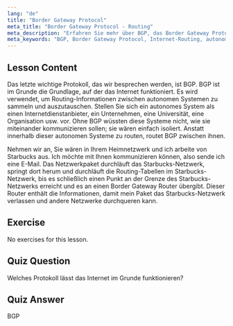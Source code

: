 ```yaml
---
lang: "de"
title: "Border Gateway Protocol"
meta_title: "Border Gateway Protocol - Routing"
meta_description: "Erfahren Sie mehr über BGP, das Border Gateway Protocol, und wie es die Internet-Weiterleitung zwischen autonomen Systemen ermöglicht. Verstehen Sie die Grundlagen von BGP für Anfänger."
meta_keywords: "BGP, Border Gateway Protocol, Internet-Routing, autonome Systeme, Linux-Netzwerk, BGP-Tutorial, Netzwerkprotokolle, Anfängerleitfaden"
---
```


## Lesson Content

Das letzte wichtige Protokoll, das wir besprechen werden, ist BGP. BGP ist im Grunde die Grundlage, auf der das Internet funktioniert. Es wird verwendet, um Routing-Informationen zwischen autonomen Systemen zu sammeln und auszutauschen. Stellen Sie sich ein autonomes System als einen Internetdienstanbieter, ein Unternehmen, eine Universität, eine Organisation usw. vor. Ohne BGP wüssten diese Systeme nicht, wie sie miteinander kommunizieren sollen; sie wären einfach isoliert. Anstatt innerhalb dieser autonomen Systeme zu routen, routet BGP zwischen ihnen.

Nehmen wir an, Sie wären in Ihrem Heimnetzwerk und ich arbeite von Starbucks aus. Ich möchte mit Ihnen kommunizieren können, also sende ich eine E-Mail. Das Netzwerkpaket durchläuft das Starbucks-Netzwerk, springt dort herum und durchläuft die Routing-Tabellen im Starbucks-Netzwerk, bis es schließlich einen Punkt an der Grenze des Starbucks-Netzwerks erreicht und es an einen Border Gateway Router übergibt. Dieser Router enthält die Informationen, damit mein Paket das Starbucks-Netzwerk verlassen und andere Netzwerke durchqueren kann.

## Exercise

No exercises for this lesson.

## Quiz Question

Welches Protokoll lässt das Internet im Grunde funktionieren?

## Quiz Answer

BGP
